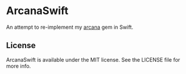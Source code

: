 # ArcanaSwift

An attempt to re-implement my [arcana](https://github.com/boffinism/arcana) gem in Swift.
## License

ArcanaSwift is available under the MIT license. See the LICENSE file for more info.
